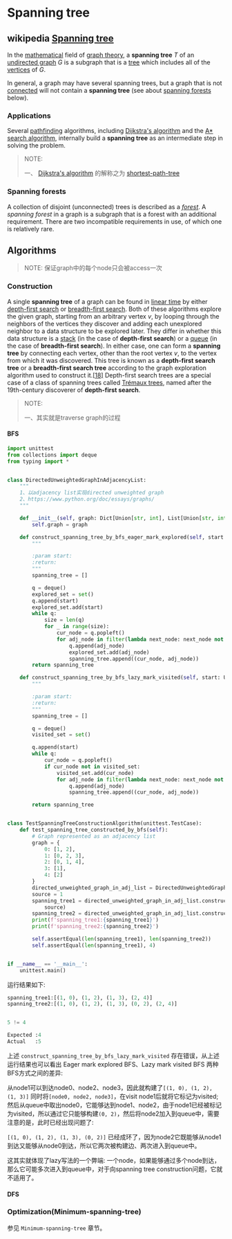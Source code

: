 # Spanning tree



## wikipedia [Spanning tree](https://en.wikipedia.org/wiki/Spanning_tree) 

In the [mathematical](https://en.wikipedia.org/wiki/Mathematics) field of [graph theory](https://en.wikipedia.org/wiki/Graph_theory), a **spanning tree** *T* of an [undirected graph](https://en.wikipedia.org/wiki/Undirected_graph) *G* is a subgraph that is a [tree](https://en.wikipedia.org/wiki/Tree_(graph_theory)) which includes all of the [vertices](https://en.wikipedia.org/wiki/Vertex_(graph_theory)) of *G*.

In general, a graph may have several spanning trees, but a graph that is not [connected](https://en.wikipedia.org/wiki/Connected_graph) will not contain a **spanning tree** (see about [spanning forests](https://en.wikipedia.org/wiki/Spanning_tree#Spanning_forests) below).

### Applications

Several [pathfinding](https://en.wikipedia.org/wiki/Pathfinding) algorithms, including [Dijkstra's algorithm](https://en.wikipedia.org/wiki/Dijkstra's_algorithm) and the [A* search algorithm](https://en.wikipedia.org/wiki/A*_search_algorithm), internally build a **spanning tree** as an intermediate step in solving the problem.

> NOTE:
>
> 一、 [Dijkstra's algorithm](https://en.wikipedia.org/wiki/Dijkstra's_algorithm) 的解称之为 [shortest-path-tree](https://en.wikipedia.org/wiki/Shortest-path_tree) 



### Spanning forests

A collection of disjoint (unconnected) trees is described as a *[forest](https://en.wikipedia.org/wiki/Forest_(graph_theory))*. A *spanning forest* in a graph is a subgraph that is a forest with an additional requirement. There are two incompatible requirements in use, of which one is relatively rare.

## Algorithms

> NOTE: 保证graph中的每个node只会被access一次

### Construction

A single **spanning tree** of a graph can be found in [linear time](https://en.wikipedia.org/wiki/Linear_time) by either [depth-first search](https://en.wikipedia.org/wiki/Depth-first_search) or [breadth-first search](https://en.wikipedia.org/wiki/Breadth-first_search). Both of these algorithms explore the given graph, starting from an arbitrary vertex *v*, by looping through the neighbors of the vertices they discover and adding each unexplored neighbor to a data structure to be explored later. They differ in whether this data structure is a [stack](https://en.wikipedia.org/wiki/Stack_(abstract_data_type)) (in the case of **depth-first search**) or a [queue](https://en.wikipedia.org/wiki/Queue_(abstract_data_type)) (in the case of **breadth-first search**). In either case, one can form a **spanning tree** by connecting each vertex, other than the root vertex *v*, to the vertex from which it was discovered. This tree is known as a **depth-first search tree** or a **breadth-first search tree** according to the graph exploration algorithm used to construct it.[[18\]](https://en.wikipedia.org/wiki/Spanning_tree#cite_note-18) Depth-first search trees are a special case of a class of spanning trees called [Trémaux trees](https://en.wikipedia.org/wiki/Trémaux_tree), named after the 19th-century discoverer of **depth-first search**.

> NOTE:
>
> 一、其实就是traverse graph的过程 

#### BFS

```python
import unittest
from collections import deque
from typing import *


class DirectedUnweightedGraphInAdjacencyList:
    """
    1、以adjacency list实现directed unweighted graph
    2、https://www.python.org/doc/essays/graphs/
    """

    def __init__(self, graph: Dict[Union[str, int], List[Union[str, int]]]):
        self.graph = graph

    def construct_spanning_tree_by_bfs_eager_mark_explored(self, start: Union[str, int]) -> List[Tuple]:
        """

        :param start:
        :return:
        """
        spanning_tree = []

        q = deque()
        explored_set = set()
        q.append(start)
        explored_set.add(start)
        while q:
            size = len(q)
            for _ in range(size):
                cur_node = q.popleft()
                for adj_node in filter(lambda next_node: next_node not in explored_set, self.graph.get(cur_node, [])):
                    q.append(adj_node)
                    explored_set.add(adj_node)
                    spanning_tree.append((cur_node, adj_node))
        return spanning_tree

    def construct_spanning_tree_by_bfs_lazy_mark_visited(self, start: Union[str, int]) -> List[Tuple]:
        """

        :param start:
        :return:
        """
        spanning_tree = []

        q = deque()
        visited_set = set()

        q.append(start)
        while q:
            cur_node = q.popleft()
            if cur_node not in visited_set:
                visited_set.add(cur_node)
                for adj_node in filter(lambda next_node: next_node not in visited_set, self.graph.get(cur_node, [])):
                    q.append(adj_node)
                    spanning_tree.append((cur_node, adj_node))

        return spanning_tree


class TestSpanningTreeConstructionAlgorithm(unittest.TestCase):
    def test_spanning_tree_constructed_by_bfs(self):
        # Graph represented as an adjacency list
        graph = {
            0: [1, 2],
            1: [0, 2, 3],
            2: [0, 1, 4],
            3: [1],
            4: [2]
        }
        directed_unweighted_graph_in_adj_list = DirectedUnweightedGraphInAdjacencyList(graph)
        source = 1
        spanning_tree1 = directed_unweighted_graph_in_adj_list.construct_spanning_tree_by_bfs_eager_mark_explored(
            source)
        spanning_tree2 = directed_unweighted_graph_in_adj_list.construct_spanning_tree_by_bfs_lazy_mark_visited(source)
        print(f'spanning_tree1:{spanning_tree1}')
        print(f'spanning_tree2:{spanning_tree2}')

        self.assertEqual(len(spanning_tree1), len(spanning_tree2))
        self.assertEqual(len(spanning_tree1), 4)


if __name__ == '__main__':
    unittest.main()

```

运行结果如下:

```python
spanning_tree1:[(1, 0), (1, 2), (1, 3), (2, 4)]
spanning_tree2:[(1, 0), (1, 2), (1, 3), (0, 2), (2, 4)]


5 != 4

Expected :4
Actual   :5
```

上述 `construct_spanning_tree_by_bfs_lazy_mark_visited` 存在错误，从上述运行结果也可以看出 Eager mark explored BFS、Lazy mark visited BFS 两种BFS方式之间的差异: 

从node1可以到达node0、node2、node3，因此就构建了`[(1, 0), (1, 2), (1, 3)]` 同时将`[node0, node2, node3]`，在visit node1后就将它标记为visited; 然后从queue中取出node0，它能够达到node1、node2，由于node1已经被标记为visited，所以通过它只能够构建`(0, 2)`，然后将node2加入到queue中，需要注意的是，此时已经出现问题了:

`[(1, 0), (1, 2), (1, 3), (0, 2)]` 已经成环了，因为node2它既能够从node1到达又能够从node0到达，所以它两次被构建边、两次进入到queue中。

这其实就体现了lazy写法的一个弊端: 一个node，如果能够通过多个node到达，那么它可能多次进入到queue中，对于向spanning tree construction问题，它就不适用了。

#### DFS



### Optimization(Minimum-spanning-tree)

参见 `Minimum-spanning-tree` 章节。


